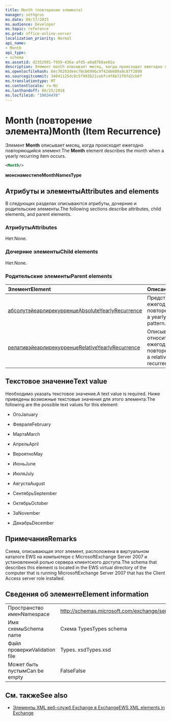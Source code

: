 ```yaml
---
title: Month (повторение элемента)
manager: sethgros
ms.date: 09/17/2015
ms.audience: Developer
ms.topic: reference
ms.prod: office-online-server
localization_priority: Normal
api_name:
- Month
api_type:
- schema
ms.assetid: d2352001-f959-436a-afd5-a0a07b8ae02a
description: Элемент month описывает месяц, когда происходит ежегодно повторяющийся элемент.
ms.openlocfilehash: 64c76283deec70cb6996c9f424b689a9c87f2890
ms.sourcegitcommit: 34041125dc8c5f993b21cebfc4f8b72f0fd2cb6f
ms.translationtype: MT
ms.contentlocale: ru-RU
ms.lasthandoff: 06/25/2018
ms.locfileid: "19834478"
---
```

# <a name="month-item-recurrence"></a><span data-ttu-id="59b06-103">Month (повторение элемента)</span><span class="sxs-lookup"><span data-stu-id="59b06-103">Month (Item Recurrence)</span></span>

<span data-ttu-id="59b06-104">Элемент **Month** описывает месяц, когда происходит ежегодно повторяющийся элемент.</span><span class="sxs-lookup"><span data-stu-id="59b06-104">The **Month** element describes the month when a yearly recurring item occurs.</span></span> 
  
```xml
<Month/>
```

 <span data-ttu-id="59b06-105">**монснаместипе**</span><span class="sxs-lookup"><span data-stu-id="59b06-105">**MonthNamesType**</span></span>
## <a name="attributes-and-elements"></a><span data-ttu-id="59b06-106">Атрибуты и элементы</span><span class="sxs-lookup"><span data-stu-id="59b06-106">Attributes and elements</span></span>

<span data-ttu-id="59b06-107">В следующих разделах описываются атрибуты, дочерние и родительские элементы.</span><span class="sxs-lookup"><span data-stu-id="59b06-107">The following sections describe attributes, child elements, and parent elements.</span></span>
  
### <a name="attributes"></a><span data-ttu-id="59b06-108">Атрибуты</span><span class="sxs-lookup"><span data-stu-id="59b06-108">Attributes</span></span>

<span data-ttu-id="59b06-109">Нет.</span><span class="sxs-lookup"><span data-stu-id="59b06-109">None.</span></span>
  
### <a name="child-elements"></a><span data-ttu-id="59b06-110">Дочерние элементы</span><span class="sxs-lookup"><span data-stu-id="59b06-110">Child elements</span></span>

<span data-ttu-id="59b06-111">Нет.</span><span class="sxs-lookup"><span data-stu-id="59b06-111">None.</span></span>
  
### <a name="parent-elements"></a><span data-ttu-id="59b06-112">Родительские элементы</span><span class="sxs-lookup"><span data-stu-id="59b06-112">Parent elements</span></span>

|<span data-ttu-id="59b06-113">**Элемент**</span><span class="sxs-lookup"><span data-stu-id="59b06-113">**Element**</span></span>|<span data-ttu-id="59b06-114">**Описание**</span><span class="sxs-lookup"><span data-stu-id="59b06-114">**Description**</span></span>|
|:-----|:-----|
|[<span data-ttu-id="59b06-115">абсолутэйеарлирекурренце</span><span class="sxs-lookup"><span data-stu-id="59b06-115">AbsoluteYearlyRecurrence</span></span>](absoluteyearlyrecurrence.md) <br/> |<span data-ttu-id="59b06-116">Представляет шаблон ежегодного повторения.</span><span class="sxs-lookup"><span data-stu-id="59b06-116">Represents a yearly recurrence pattern.</span></span>  <br/> |
|[<span data-ttu-id="59b06-117">релативэйеарлирекурренце</span><span class="sxs-lookup"><span data-stu-id="59b06-117">RelativeYearlyRecurrence</span></span>](relativeyearlyrecurrence.md) <br/> |<span data-ttu-id="59b06-118">Описывает относительный ежегодный шаблон повторения.</span><span class="sxs-lookup"><span data-stu-id="59b06-118">Describes a relative yearly recurrence pattern.</span></span>  <br/> |
   
## <a name="text-value"></a><span data-ttu-id="59b06-119">Текстовое значение</span><span class="sxs-lookup"><span data-stu-id="59b06-119">Text value</span></span>

<span data-ttu-id="59b06-120">Необходимо указать текстовое значение.</span><span class="sxs-lookup"><span data-stu-id="59b06-120">A text value is required.</span></span> <span data-ttu-id="59b06-121">Ниже приведены возможные текстовые значения для этого элемента:</span><span class="sxs-lookup"><span data-stu-id="59b06-121">The following are the possible text values for this element:</span></span>
  
- <span data-ttu-id="59b06-122">Ого</span><span class="sxs-lookup"><span data-stu-id="59b06-122">January</span></span>
    
- <span data-ttu-id="59b06-123">Февраля</span><span class="sxs-lookup"><span data-stu-id="59b06-123">February</span></span>
    
- <span data-ttu-id="59b06-124">Марта</span><span class="sxs-lookup"><span data-stu-id="59b06-124">March</span></span>
    
- <span data-ttu-id="59b06-125">Апрель</span><span class="sxs-lookup"><span data-stu-id="59b06-125">April</span></span>
    
- <span data-ttu-id="59b06-126">Вероятно</span><span class="sxs-lookup"><span data-stu-id="59b06-126">May</span></span>
    
- <span data-ttu-id="59b06-127">Июнь</span><span class="sxs-lookup"><span data-stu-id="59b06-127">June</span></span>
    
- <span data-ttu-id="59b06-128">Июля</span><span class="sxs-lookup"><span data-stu-id="59b06-128">July</span></span>
    
- <span data-ttu-id="59b06-129">Августа</span><span class="sxs-lookup"><span data-stu-id="59b06-129">August</span></span>
    
- <span data-ttu-id="59b06-130">Сентябрь</span><span class="sxs-lookup"><span data-stu-id="59b06-130">September</span></span>
    
- <span data-ttu-id="59b06-131">Октябрь</span><span class="sxs-lookup"><span data-stu-id="59b06-131">October</span></span>
    
- <span data-ttu-id="59b06-132">За</span><span class="sxs-lookup"><span data-stu-id="59b06-132">November</span></span>
    
- <span data-ttu-id="59b06-133">Декабрь</span><span class="sxs-lookup"><span data-stu-id="59b06-133">December</span></span>
    
## <a name="remarks"></a><span data-ttu-id="59b06-134">Примечания</span><span class="sxs-lookup"><span data-stu-id="59b06-134">Remarks</span></span>

<span data-ttu-id="59b06-135">Схема, описывающая этот элемент, расположена в виртуальном каталоге EWS на компьютере с MicrosoftExchange Server 2007 и установленной ролью сервера клиентского доступа.</span><span class="sxs-lookup"><span data-stu-id="59b06-135">The schema that describes this element is located in the EWS virtual directory of the computer that is running MicrosoftExchange Server 2007 that has the Client Access server role installed.</span></span>
  
## <a name="element-information"></a><span data-ttu-id="59b06-136">Сведения об элементе</span><span class="sxs-lookup"><span data-stu-id="59b06-136">Element information</span></span>

|||
|:-----|:-----|
|<span data-ttu-id="59b06-137">Пространство имен</span><span class="sxs-lookup"><span data-stu-id="59b06-137">Namespace</span></span>  <br/> |http://schemas.microsoft.com/exchange/services/2006/types  <br/> |
|<span data-ttu-id="59b06-138">Имя схемы</span><span class="sxs-lookup"><span data-stu-id="59b06-138">Schema name</span></span>  <br/> |<span data-ttu-id="59b06-139">Схема Types</span><span class="sxs-lookup"><span data-stu-id="59b06-139">Types schema</span></span>  <br/> |
|<span data-ttu-id="59b06-140">Файл проверки</span><span class="sxs-lookup"><span data-stu-id="59b06-140">Validation file</span></span>  <br/> |<span data-ttu-id="59b06-141">Types. xsd</span><span class="sxs-lookup"><span data-stu-id="59b06-141">Types.xsd</span></span>  <br/> |
|<span data-ttu-id="59b06-142">Может быть пустым</span><span class="sxs-lookup"><span data-stu-id="59b06-142">Can be empty</span></span>  <br/> |<span data-ttu-id="59b06-143">False</span><span class="sxs-lookup"><span data-stu-id="59b06-143">False</span></span>  <br/> |
   
## <a name="see-also"></a><span data-ttu-id="59b06-144">См. также</span><span class="sxs-lookup"><span data-stu-id="59b06-144">See also</span></span>



- [<span data-ttu-id="59b06-145">Элементы XML веб-служб Exchange в Exchange</span><span class="sxs-lookup"><span data-stu-id="59b06-145">EWS XML elements in Exchange</span></span>](ews-xml-elements-in-exchange.md)


